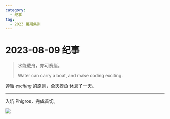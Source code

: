 ```yaml
---
category:
  - 纪事
tag:
  - 2023 暑期集训
---
```


# 2023-08-09 纪事

> 水能载舟，亦可赛艇。
>
> Water can carry a boat, and make coding exciting.

遵循 *exciting* 的原则，~~全天摸鱼~~ 休息了一天。

<!-- more -->

---

入坑 Phigros，完成首切。

![](https://zihanhu-blog.oss-cn-shanghai.aliyuncs.com/image/c264397bde536d2e825af658c9db4d76.jpg)
